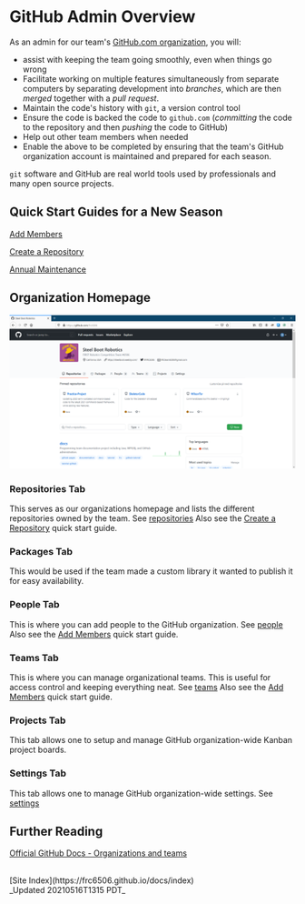 # GitHub Admin Overview

As an admin for our team's [GitHub.com organization](https://github.com/frc6506), you will:

- assist with keeping the team going smoothly, even when things go wrong
- Facilitate working on multiple features simultaneously from separate computers by separating development into _branches_, which are then _merged_ together with a _pull request_.
- Maintain the code's history with `git`, a version control tool
- Ensure the code is backed the code to `github.com` (_committing_ the code to the repository and then _pushing_ the code to GitHub)
- Help out other team members when needed
- Enable the above to be completed by ensuring that the team's GitHub organization account is maintained and prepared for each season.

`git` software and GitHub are real world tools used by professionals and many open source projects.

## Quick Start Guides for a New Season

[Add Members](quickGuides/membersQuickSetup)

[Create a Repository](quickGuides/repositoryQuickSetup)

[Annual Maintenance](quickGuides/orgMaintenanceGuide)

## Organization Homepage

![Organization Repositories tab](gitHubOrgHomePage.png)

### Repositories Tab

This serves as our organizations homepage and lists the different repositories owned by the team.
See [repositories](repositories)
Also see the [Create a Repository](quickGuides/repositoryQuickSetup) quick start guide.

### Packages Tab

This would be used if the team made a custom library it wanted to publish it for easy availability.

### People Tab

This is where you can add people to the GitHub organization.
See [people](people)
Also see the [Add Members](quickGuides/membersQuickSetup) quick start guide.

### Teams Tab

This is where you can manage organizational teams.  This is useful for access control and keeping everything neat.
See [teams](teams)
Also see the [Add Members](quickGuides/membersQuickSetup) quick start guide.

### Projects Tab

This tab allows one to setup and manage GitHub organization-wide Kanban project boards.

### Settings Tab

This tab allows one to manage GitHub organization-wide settings.
See [settings](settings)

## Further Reading

[Official GitHub Docs - Organizations and teams](https://docs.github.com/en/organizations)

<br>
[Site Index](https://frc6506.github.io/docs/index)
<br>
_Updated 20210516T1315 PDT_

